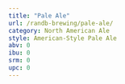 ```yaml
---
title: "Pale Ale"
url: /randb-brewing/pale-ale/
category: North American Ale
style: American-Style Pale Ale
abv: 0
ibu: 0
srm: 0
upc: 0
---
```


